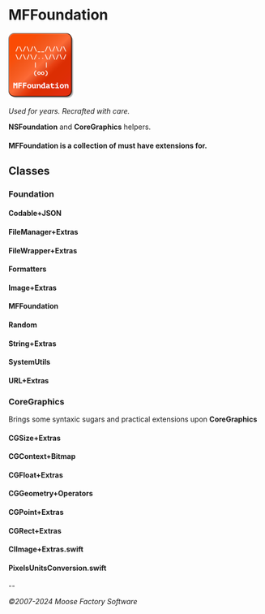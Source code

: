 # MFFoundation

![MFFoundation logo](Icon_128.png)

*Used for years. Recrafted with care.*

**NSFoundation** and **CoreGraphics** helpers.

#### MFFoundation is a collection of must have extensions for. 


## Classes

### Foundation

#### Codable+JSON
#### FileManager+Extras
#### FileWrapper+Extras
#### Formatters
#### Image+Extras
#### MFFoundation
#### Random
#### String+Extras
#### SystemUtils
#### URL+Extras

### CoreGraphics

Brings some syntaxic sugars and practical extensions upon **CoreGraphics**
#### CGSize+Extras
#### CGContext+Bitmap
#### CGFloat+Extras
#### CGGeometry+Operators
#### CGPoint+Extras
#### CGRect+Extras

#### CIImage+Extras.swift
#### PixelsUnitsConversion.swift

--

*©2007-2024 Moose Factory Software*
